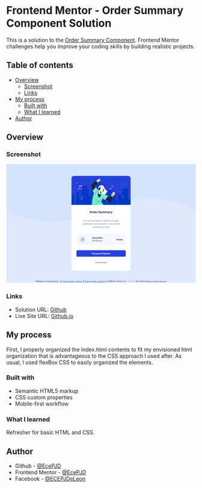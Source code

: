 # Frontend Mentor - Order Summary Component Solution

This is a solution to the [Order Summary Component](https://www.frontendmentor.io/challenges/order-summary-component-QlPmajDUj). Frontend Mentor challenges help you improve your coding skills by building realistic projects.

## Table of contents

- [Overview](#overview)
  - [Screenshot](#screenshot)
  - [Links](#links)
- [My process](#my-process)
  - [Built with](#built-with)
  - [What I learned](#what-i-learned)
- [Author](#author)

## Overview

### Screenshot

![](./result.png)

### Links

- Solution URL: [Github](https://github.com/EcePJD/frontendMentor_orderSummaryComponent)
- Live Site URL: [Github.io](https://ecepjd.github.io/frontendMentor_orderSummaryComponent/)

## My process
FIrst, I properly organized the index.html contents to fit my envisioned html organization that is advantageous to the CSS approach I used after. As usual, I used flexBox CSS to easily organized the elements.

### Built with
- Semantic HTML5 markup
- CSS custom properties
- Mobile-first workflow

### What I learned
Refresher for basic HTML and CSS.

## Author

- Github - [@EcePJD](https://github.com/EcePJD)
- Frontend Mentor - [@EcePJD](https://www.frontendmentor.io/profile/EcePJD)
- Facebook - [@ECEPJDeLeon](https://www.facebook.com/ECEPJDeLeon)